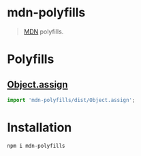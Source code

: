 # mdn-polyfills

> [MDN](https://developer.mozilla.org) polyfills.

# Polyfills

## [Object.assign](https://developer.mozilla.org/pl/docs/Web/JavaScript/Reference/Global_Objects/Object/assign#Polyfill)

```js
import 'mdn-polyfills/dist/Object.assign';
```

# Installation

```
npm i mdn-polyfills
```

